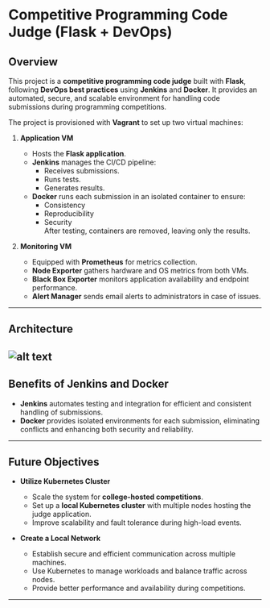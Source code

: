 # Competitive Programming Code Judge (Flask + DevOps)

## Overview
This project is a **competitive programming code judge** built with **Flask**, following **DevOps best practices** using **Jenkins** and **Docker**. It provides an automated, secure, and scalable environment for handling code submissions during programming competitions.

The project is provisioned with **Vagrant** to set up two virtual machines:

1. **Application VM**
   - Hosts the **Flask application**.
   - **Jenkins** manages the CI/CD pipeline:
     - Receives submissions.
     - Runs tests.
     - Generates results.
   - **Docker** runs each submission in an isolated container to ensure:
     - Consistency
     - Reproducibility
     - Security  
   After testing, containers are removed, leaving only the results.

2. **Monitoring VM**
   - Equipped with **Prometheus** for metrics collection.
   - **Node Exporter** gathers hardware and OS metrics from both VMs.
   - **Black Box Exporter** monitors application availability and endpoint performance.
   - **Alert Manager** sends email alerts to administrators in case of issues.

---

## Architecture
![alt text](image.png)
---

## Benefits of Jenkins and Docker
- **Jenkins** automates testing and integration for efficient and consistent handling of submissions.  
- **Docker** provides isolated environments for each submission, eliminating conflicts and enhancing both security and reliability.  

---

## Future Objectives
- **Utilize Kubernetes Cluster**  
  - Scale the system for **college-hosted competitions**.  
  - Set up a **local Kubernetes cluster** with multiple nodes hosting the judge application.  
  - Improve scalability and fault tolerance during high-load events.

- **Create a Local Network**  
  - Establish secure and efficient communication across multiple machines.  
  - Use Kubernetes to manage workloads and balance traffic across nodes.  
  - Provide better performance and availability during competitions.  

---

